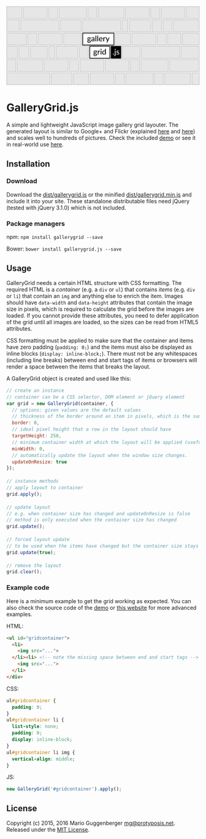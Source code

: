 <img src="./logobanner.png" alt="GalleryGrid.js logo"/>

# GalleryGrid.js

A simple and lightweight JavaScript image gallery grid layouter. The generated layout is similar to Google+ and Flickr (explained [here](http://blog.vjeux.com/2012/image/image-layout-algorithm-google-plus.html) and [here](http://code.flickr.net/2015/03/24/much-photos/)) and scales well to hundreds of pictures. Check the included [demo](https://cdn.rawgit.com/protyposis/gallerygrid.js/master/demo.html) or see it in real-world use [here](https://www.lais-foto.at/pictures).

## Installation

### Download

Download the [dist/gallerygrid.js](./dist/gallerygrid.js) or the minified [dist/gallerygrid.min.js](./dist/gallerygrid.min.js) and include it into your site. These standalone distributable files need jQuery (tested with jQuery 3.1.0) which is not included.

### Package managers

npm: `npm install gallerygrid --save`

Bower: `bower install gallerygrid.js --save`

## Usage

GalleryGrid needs a certain HTML structure with CSS formatting. The required HTML is a *container* (e.g. a `div` or `ul`) that contains *items* (e.g. `div` or `li`) that contain an `img` and anything else to enrich the item. Images should have `data-width` and `data-height` attributes that contain the image size in pixels, which is required to calculate the grid before the images are loaded. If you cannot provide these attributes, you need to defer application of the grid until all images are loaded, so the sizes can be read from HTML5 attributes.

CSS formatting must be applied to make sure that the container and items have zero padding (`padding: 0;`) and the items must also be displayed as inline blocks (`display: inline-block;`). There must not be any whitespaces (including line breaks) between end and start tags of items or browsers will render a space between the items that breaks the layout.

A GalleryGrid object is created and used like this:

``` js
// create an instance
// container can be a CSS selector, DOM element or jQuery element
var grid = new GalleryGrid(container, {
  // options: given values are the default values
  // thickness of the border around an item in pixels, which is the sum of css margin and border properties
  border: 0,
  // ideal pixel height that a row in the layout should have
  targetHeight: 250,
  // minimum container width at which the layout will be applied (useful to apply a responsive alternative layout [e.g. pure CSS] to extremely small screen sizes)
  minWidth: 0,
  // automatically update the layout when the window size changes.
  updateOnResize: true
});

// instance methods
// apply layout to container
grid.apply();

// update layout
// e.g. when container size has changed and updateOnResize is false
// method is only executed when the container size has changed
grid.update();

// forced layout update
// to be used when the items have changed but the container size stays the same (e.g. when new items are added dynamically)
grid.update(true);

// remove the layout
grid.clear();
```

### Example code

Here is a minimum example to get the grid working as expected. You can also check the source code of the [demo](https://cdn.rawgit.com/protyposis/gallerygrid.js/master/demo.html) or [this website](https://www.lais-foto.at/pictures) for more advanced examples.

HTML:
``` html
<ul id="gridcontainer">
  <li>
    <img src="...">
  </li><li> <!-- note the missing space between end and start tags -->
    <img src="...">
  </li>
</div>
```

CSS:
``` css
ul#gridcontainer {
  padding: 0;
}
ul#gridcontainer li {
  list-style: none;
  padding: 0;
  display: inline-block;
}
ul#gridcontainer li img {
  vertical-align: middle;
}
```

JS:
``` js
new GalleryGrid('#gridcontainer').apply();
```

## License

Copyright (c) 2015, 2016 Mario Guggenberger <mg@protyposis.net>. Released under the [MIT License](https://opensource.org/licenses/MIT).
